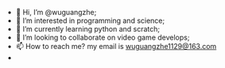 - 👋 Hi, I’m @wuguangzhe;
- 👀 I’m interested in programming and science;
- 🌱 I’m currently learning python and scratch;
- 💞️ I’m looking to collaborate on video game develops;
- 📫 How to reach me? my email is wuguangzhe1129@163.com
- 



<!---
wuguangzhe/wuguangzhe is a ✨ special ✨ repository because its `README.md` (this file) appears on your GitHub profile.
You can click the Preview link to take a look at your changes.
--->
